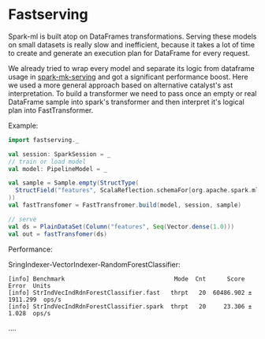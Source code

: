 # Fastserving

Spark-ml is built atop on DataFrames transformations.
Serving these models on small datasets is really slow and inefficient,
because it takes a lot of time to create and generate an execution plan for DataFrame for every request.

We already tried to wrap every model and separate its logic from dataframe usage in [spark-mk-serving](https://github.com/Hydrospheredata/spark-ml-serving)
and got a significant performance boost.
Here we used a more general approach based on alternative catalyst's ast interpretation.
To build a transformer we need to pass once an empty or real DataFrame sample into spark's transformer and then
interpret it's logical plan into FastTransformer.

Example:
```scala
import fastserving._

val session: SparkSession = _
// train or load model
val model: PipelineModel = _ 

val sample = Sample.empty(StructType(
  StructField("features", ScalaReflection.schemaFor[org.apache.spark.ml.linalg.Vector].dataType) :: Nil
))
val fastTransfomer = FastTransfromer.build(model, session, sample)

// serve
val ds = PlainDataSet(Column("features", Seq(Vector.dense(1.0)))
val out = fastTransfomer(ds)
```

Performance:

SringIndexer-VectorIndexer-RandomForestClassifier:
```
[info] Benchmark                               Mode  Cnt      Score      Error  Units
[info] StrIndVecIndRdnForestClassifier.fast   thrpt   20  60486.902 ± 1911.299  ops/s
[info] StrIndVecIndRdnForestClassifier.spark  thrpt   20     23.306 ±    1.028  ops/s
```
....
